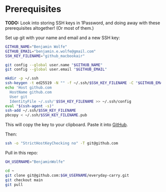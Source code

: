 # Prerequisites

**TODO:** Look into storing SSH keys in 1Password,
and doing away with these prerequisites altogether!
(Or most of them.)

Set up git with your name and email and a new SSH key:

```sh
GITHUB_NAME="Benjamin Wolfe"
GITHUB_EMAIL="benjamin.e.wolfe@gmail.com"
SSH_KEY_FILENAME="github_macbookair"

git config --global user.name "$GITHUB_NAME"
git config --global user.email "$GITHUB_EMAIL"

mkdir -p ~/.ssh
ssh-keygen -t ed25519 -N "" -f ~/.ssh/$SSH_KEY_FILENAME -C "$GITHUB_EMAIL"
echo 'Host github.com
  HostName github.com
  User git
  IdentityFile ~/.ssh/'$SSH_KEY_FILENAME >> ~/.ssh/config
eval "$(ssh-agent -s)"
ssh-add ~/.ssh/$SSH_KEY_FILENAME
pbcopy < ~/.ssh/$SSH_KEY_FILENAME.pub
```

This will copy the key to your clipboard.
Paste it into [GitHub](https://github.com/settings/keys).

Then:

```sh
ssh -o "StrictHostKeyChecking no" -T git@github.com
```

Pull in this repo:

```sh
GH_USERNAME="BenjaminWolfe"

cd ~
git clone git@github.com:$GH_USERNAME/everyday-carry.git
git checkout main
git pull
```
